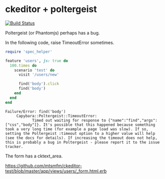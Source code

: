 # ckeditor + poltergeist

[![Build Status](https://travis-ci.org/mtsmfm/ckeditor-test.png?branch=master)](https://travis-ci.org/mtsmfm/ckeditor-test)

Poltergeist (or Phantomjs) perhaps has a bug.

In the following code, raise TimeoutError sometimes.

```ruby
require 'spec_helper'

feature 'users', js: true do
  100.times do
    scenario 'test' do
      visit '/users/new'

      find('body').click
      find('body')
    end
  end
end
```

```
Failure/Error: find('body')
     Capybara::Poltergeist::TimeoutError:
            Timed out waiting for response to {"name":"find","args":["css","body"]}. It's possible that this happened because something took a very long time (for example a page load was slow). If so, setting the Poltergeist :timeout option to a higher value will help (see the docs for details). If increasing the timeout does not help, this is probably a bug in Poltergeist - please report it to the issue tracker.
```

The form has a cktext_area.

https://github.com/mtsmfm/ckeditor-test/blob/master/app/views/users/_form.html.erb
